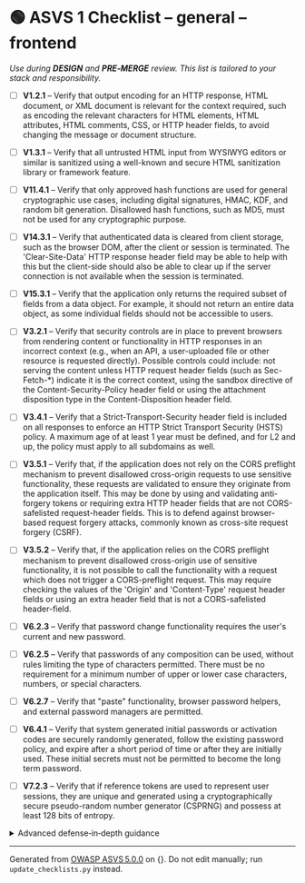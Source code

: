 # 🟢 ASVS 1 Checklist – general – frontend

*Use during **DESIGN** and **PRE‑MERGE** review. This list is tailored to your stack and responsibility.*


- [ ] **V1.2.1** – Verify that output encoding for an HTTP response, HTML document, or XML document is relevant for the context required, such as encoding the relevant characters for HTML elements, HTML attributes, HTML comments, CSS, or HTTP header fields, to avoid changing the message or document structure.

- [ ] **V1.3.1** – Verify that all untrusted HTML input from WYSIWYG editors or similar is sanitized using a well-known and secure HTML sanitization library or framework feature.

- [ ] **V11.4.1** – Verify that only approved hash functions are used for general cryptographic use cases, including digital signatures, HMAC, KDF, and random bit generation. Disallowed hash functions, such as MD5, must not be used for any cryptographic purpose.

- [ ] **V14.3.1** – Verify that authenticated data is cleared from client storage, such as the browser DOM, after the client or session is terminated. The 'Clear-Site-Data' HTTP response header field may be able to help with this but the client-side should also be able to clear up if the server connection is not available when the session is terminated.

- [ ] **V15.3.1** – Verify that the application only returns the required subset of fields from a data object. For example, it should not return an entire data object, as some individual fields should not be accessible to users.

- [ ] **V3.2.1** – Verify that security controls are in place to prevent browsers from rendering content or functionality in HTTP responses in an incorrect context (e.g., when an API, a user-uploaded file or other resource is requested directly). Possible controls could include: not serving the content unless HTTP request header fields (such as Sec-Fetch-\*) indicate it is the correct context, using the sandbox directive of the Content-Security-Policy header field or using the attachment disposition type in the Content-Disposition header field.

- [ ] **V3.4.1** – Verify that a Strict-Transport-Security header field is included on all responses to enforce an HTTP Strict Transport Security (HSTS) policy. A maximum age of at least 1 year must be defined, and for L2 and up, the policy must apply to all subdomains as well.

- [ ] **V3.5.1** – Verify that, if the application does not rely on the CORS preflight mechanism to prevent disallowed cross-origin requests to use sensitive functionality, these requests are validated to ensure they originate from the application itself. This may be done by using and validating anti-forgery tokens or requiring extra HTTP header fields that are not CORS-safelisted request-header fields. This is to defend against browser-based request forgery attacks, commonly known as cross-site request forgery (CSRF).

- [ ] **V3.5.2** – Verify that, if the application relies on the CORS preflight mechanism to prevent disallowed cross-origin use of sensitive functionality, it is not possible to call the functionality with a request which does not trigger a CORS-preflight request. This may require checking the values of the 'Origin' and 'Content-Type' request header fields or using an extra header field that is not a CORS-safelisted header-field.

- [ ] **V6.2.3** – Verify that password change functionality requires the user's current and new password.

- [ ] **V6.2.5** – Verify that passwords of any composition can be used, without rules limiting the type of characters permitted. There must be no requirement for a minimum number of upper or lower case characters, numbers, or special characters.

- [ ] **V6.2.7** – Verify that "paste" functionality, browser password helpers, and external password managers are permitted.

- [ ] **V6.4.1** – Verify that system generated initial passwords or activation codes are securely randomly generated, follow the existing password policy, and expire after a short period of time or after they are initially used. These initial secrets must not be permitted to become the long term password.

- [ ] **V7.2.3** – Verify that if reference tokens are used to represent user sessions, they are unique and generated using a cryptographically secure pseudo-random number generator (CSPRNG) and possess at least 128 bits of entropy.

<details><summary>Advanced defense‑in‑depth guidance</summary>


_Add organisation‑specific recommendations, links to tooling, threat models, etc._

</details>


---

Generated from [OWASP ASVS 5.0.0](https://owasp.org/www-project-application-security-verification-standard/) on {}. Do not edit manually; run `update_checklists.py` instead.

